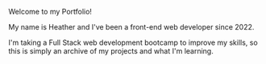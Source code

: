 Welcome to my Portfolio!

My name is Heather and I've been a front-end web developer since 2022.

I'm taking a Full Stack web development bootcamp to improve my skills, so this is simply an archive of my projects and what I'm learning.
